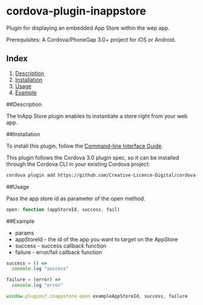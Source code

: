 cordova-plugin-inappstore
=========================

Plugin for displaying an embedded App Store within the wep app.

Prerequisites: A Cordova/PhoneGap 3.0+ project for iOS or Android.

## Index

1. [Description](#description)
2. [Installation](#installation)
3. [Usage](#usage)
4. [Example](#example)


##Description

The InApp Store plugin enables to instantiate a store right from your web app.

##Installation

To install this plugin, follow the [Command-line Interface Guide](http://cordova.apache.org/docs/en/edge/guide_cli_index.md.html#The%20Command-line%20Interface).

This plugin follows the Cordova 3.0 plugin spec, so it can be installed through the Cordova CLI in your existing Cordova project:
```bash
cordova plugin add https://github.com/Creative-Licence-Digital/cordova-plugin-inappstore.git
```

##Usage

Pass the app store id as parameter of the open method.

```javascript
open: function (appStoreId, success, fail)
```

##Example

* params
 * appStoreId - the id of the app you want to target on the AppStore
 * success - success callback function
 * failure - error/fail callback function

```javascript
success = () =>
  console.log "success"

failure = (error) =>
  console.log "error"

window.plugins?.inappstore.open exampleAppStoreId, success, failure
```

